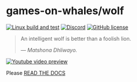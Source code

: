 # games-on-whales/wolf
[![Linux build and test](https://github.com/games-on-whales/wolf/actions/workflows/linux-build-test.yml/badge.svg)](https://github.com/games-on-whales/wolf/actions/workflows/linux-build-test.yml)
[![Discord](https://img.shields.io/discord/856434175455133727.svg?label=&logo=discord&logoColor=ffffff&color=7389D8&labelColor=6A7EC2)](https://discord.gg/kRGUDHNHt2)
[![GitHub license](https://img.shields.io/github/license/games-on-whales/wolf)](https://github.com/games-on-whales/wolf/blob/main/LICENSE)

> An intelligent wolf is better than a foolish lion.
>
> &mdash; <cite>Matshona Dhliwayo.</cite>

[![Youtube video preview](https://github.com/games-on-whales/wolf/blob/main/docs/modules/ROOT/images/introduction-video.png?raw=true)](https://www.youtube.com/watch?v=z5jzLIUH6rA)

Please [READ THE DOCS](https://games-on-whales.github.io/wolf/)
